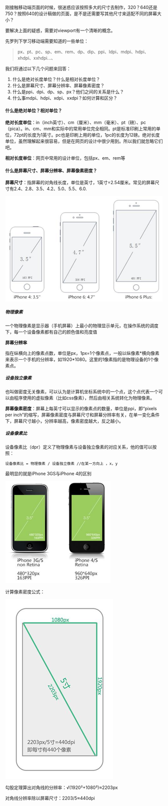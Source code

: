 刚接触移动端页面的时候，很迷惑应该按照多大的尺寸去制作，320？640还是750？按照640的设计稿做的页面，是不是还需要写其他尺寸来适配不同的屏幕大小？

要解决上面的疑惑，需要对viewport有一个清晰的概念。

先罗列下学习移动端需要知道的一些单位：

> px、pt、pc、sp、em、rem、dp、dip、ppi、ldpi、mdpi、hdpi、xhdpi、xxhdpi...、

我们将通过以下几个问题来回答：

1. 什么是绝对长度单位？什么是相对长度单位？
2. 什么是屏幕尺寸、屏幕分辨率、屏幕像素密度？
3. 什么是ppi、dpi、dp、sp、px？他们之间的关系是什么？
4. 什么事mdpi、hdpi、xdpi、xxdpi？如何计算和区分？

#### 什么是绝对单位？相对单位？

**绝对长度单位**：in（inch英寸）、cm（厘米）、mm（毫米）、pt（磅）、pc（pica）。in、cm、mm和实际中的常用单位完全相同。pt是标准印刷上常用的单位，72pt的长度为1英寸。pc也是印刷上用的单位，1pc的长度为12磅。绝对长度单位，虽然理解起来很容易，但是在网页的设计中很少用到。所以我们就忽略它们吧。

**相对长度单位**：网页中常用的设计单位，包括px、em、rem等

#### 什么是屏幕尺寸、屏幕分辨率、屏幕像素密度？

**屏幕尺寸**：指屏幕的对角线长度，单位是英寸，1英寸=2.54厘米。常见的屏幕尺寸有2.4、2.8、3.5、4.2、5.0、5.5、6.0.

![](/assets/1441638550_1436653066_7247_imageAddr.jpg)

##### 物理像素

一个物理像素是显示器（手机屏幕）上最小的物理显示单元，在操作系统的调度下，每一个设备像素都有自己的颜色值和亮度值

**屏幕分辨率**

指在纵横向上的像素点数，单位是px，1px=1个像素点，一般以纵像素\*横向像素来表示一个手机的分辨率，如1920\*1080。这里的1像素指的是物理设备的1个像素点。

##### 设备独立像素

也叫做密度无关像素，可以认为是计算机坐标系统中的一个点，这个点代表一个可以由程序使用的虚拟像素（比如css像素），然后由相关系统转化为物理像素。

**屏幕像素密度**：屏幕上每英寸可以显示的像素点的数量，单位是ppi，即“pixels per inch”的缩写，屏幕像素密度与屏幕尺寸和屏幕分辨率有关，在单一变化条件下，屏幕尺寸越小，分辨率越高，像素密度越大，反之越小。

##### 设备像素比

设备像素比（dpr）定义了物理像素与设备独立像素的对应关系，他的值可以按照：

```textg
设备像素比 = 物理像素 / 设备独立像素 //在某一方向上 ，x，y
```

最明显的就是iPhone 3GS与iPhone 4的区别

![](/assets/1441638591_1436653066_8124_imageAddr.jpg)

计算像素密度公式：

![](/assets/1441638622_1436653066_8976_imageAddr.jpg)

勾股定理算出对角线的分辨率：√\(1920²+1080²\)≈2203px

对角线分辨率除以屏幕尺寸：2203/5≈440dpi


